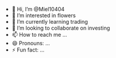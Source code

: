 - 👋 Hi, I’m @Miel10404
- 👀 I’m interested in flowers
- 🌱 I’m currently learning trading
- 💞️ I’m looking to collaborate on investing 
- 📫 How to reach me ...
- 😄 Pronouns: ...
- ⚡ Fun fact: ...

<!---
Miel10404/Miel10404 is a ✨ special ✨ repository because its `README.md` (this file) appears on your GitHub profile.
You can click the Preview link to take a look at your changes.
--->
